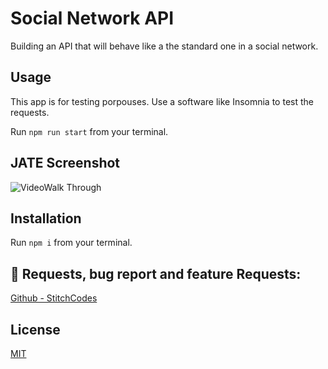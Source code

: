 
# Social Network API

Building an API that will behave like a the standard one in a social network.

## Usage

This app is for testing porpouses. 
Use a software like Insomnia to test the requests.

Run `npm run start` from your terminal.



## JATE Screenshot

![VideoWalk Through](https://i.imgur.com/placeholder)


## Installation

Run `npm i` from your terminal.


## 🔗 Requests, bug report and feature Requests:
[Github - StitchCodes](https://github.com/StitchCodes/SoNet-API)
## License

[MIT](https://choosealicense.com/licenses/mit/)

